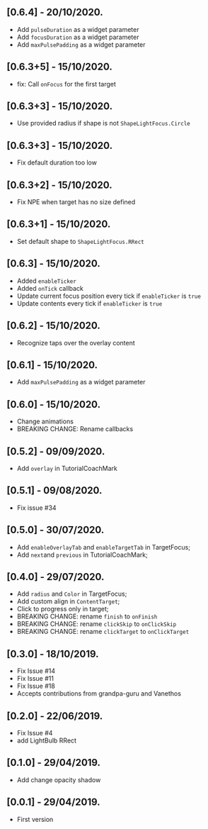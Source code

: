 ## [0.6.4] - 20/10/2020.

* Add `pulseDuration` as a widget parameter
* Add `focusDuration` as a widget parameter
* Add `maxPulsePadding` as a widget parameter

## [0.6.3+5] - 15/10/2020.

* fix: Call `onFocus` for the first target

## [0.6.3+3] - 15/10/2020.

* Use provided radius if shape is not `ShapeLightFocus.Circle`

## [0.6.3+3] - 15/10/2020.

* Fix default duration too low

## [0.6.3+2] - 15/10/2020.

* Fix NPE when target has no size defined

## [0.6.3+1] - 15/10/2020.

* Set default shape to `ShapeLightFocus.RRect`

## [0.6.3] - 15/10/2020.

* Added `enableTicker` 
* Added `onTick` callback
* Update current focus position every tick if `enableTicker` is `true`
* Update contents every tick if `enableTicker` is `true`

## [0.6.2] - 15/10/2020.

* Recognize taps over the overlay content

## [0.6.1] - 15/10/2020.

* Add `maxPulsePadding` as a widget parameter

## [0.6.0] - 15/10/2020.

* Change animations
* BREAKING CHANGE: Rename callbacks

## [0.5.2] - 09/09/2020.

* Add `overlay` in TutorialCoachMark

## [0.5.1] - 09/08/2020.

* Fix issue #34

## [0.5.0] - 30/07/2020.

* Add `enableOverlayTab` and `enableTargetTab` in TargetFocus;
* Add `next`and `previous` in TutorialCoachMark;

## [0.4.0] - 29/07/2020.

* Add `radius` and `Color` in TargetFocus;
* Add custom align in `ContentTarget`;
* Click to progress only in target;
* BREAKING CHANGE: rename `finish` to `onFinish`
* BREAKING CHANGE: rename `clickSkip` to `onClickSkip`
* BREAKING CHANGE: rename `clickTarget` to `onClickTarget`

## [0.3.0] - 18/10/2019.

* Fix Issue #14
* Fix Issue #11
* Fix Issue #18
* Accepts contributions from grandpa-guru and Vanethos

## [0.2.0] - 22/06/2019.

* Fix Issue #4
* add LightBulb RRect

## [0.1.0] - 29/04/2019.

* Add change opacity shadow

## [0.0.1] - 29/04/2019.

* First version
